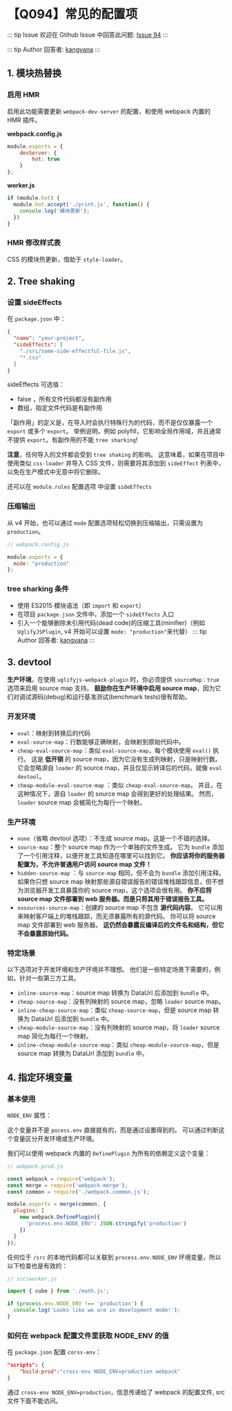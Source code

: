 # 【Q094】常见的配置项


::: tip Issue
欢迎在 Gtihub Issue 中回答此问题: [Issue 94](https://github.com/kangyana/daily-question/issues/94)
:::

::: tip Author
回答者: [kangyana](https://github.com/kangyana)
:::
## 1. 模块热替换
### 启用 HMR
启用此功能需要更新 `webpack-dev-server` 的配置，和使用 webpack 内置的 HMR 插件。

**webpack.config.js**
```javascript
module.exports = {
    devServer: {
        hot: true
    }
};
```

**worker.js**
```javascript
if (module.hot) {
  module.hot.accept('./print.js', function() {
    console.log('模块更新');
  })
}
```

### HMR 修改样式表
CSS 的模块热更新，借助于 `style-loader`。

## 2. Tree shaking
### 设置 sideEffects
在 `package.json` 中：
```json
{
  "name": "your-project",
  "sideEffects": [
    "./src/some-side-effectful-file.js",
    "*.css"
  ]
}
```

sideEffects 可选值：

- false ，所有文件代码都没有副作用
- 数组，指定文件代码是有副作用

「副作用」的定义是，在导入时会执行特殊行为的代码，而不是仅仅暴露一个 `export` 或多个 `export`。
举例说明，例如 polyfill，它影响全局作用域，并且通常不提供 `export`。有副作用的不能 `tree sharking`!

**注意**，任何导入的文件都会受到 `tree shaking` 的影响。
这意味着，如果在项目中使用类似 `css-loader` 并导入 CSS 文件，则需要将其添加到 `sideEffect` 列表中，以免在生产模式中无意中将它删除。

还可以在 `module.rules` 配置选项 中设置 `sideEffects`

### 压缩输出
从 v4 开始，也可以通过 `mode` 配置选项轻松切换到压缩输出，只需设置为 `production`。
```javascript
// webpack.config.js

module.exports = {
  mode: "production"
};
```

### tree sharking 条件

- 使用 ES2015 模块语法（即 `import` 和 `export`）
- 在项目 `package.json` 文件中，添加一个 `sideEffects` 入口
- 引入一个能够删除未引用代码(dead code)的压缩工具(minifier)（例如 `UglifyJSPlugin`,  v4 开始可以设置 `mode: "production"`来代替）
::: tip Author
回答者: [kangyana](https://github.com/kangyana)
:::
## 3. devtool
**生产环境**，在使用 `uglifyjs-webpack-plugin` 时，你必须提供 `sourceMap：true` 选项来启用 source map 支持。
**鼓励你在生产环境中启用 source map**，因为它们对调试源码(debug)和运行基准测试(benchmark tests)很有帮助。

### 开发环境

- `eval`：映射到转换后的代码
- `eval-source-map`：行数能够正确映射，会映射到原始代码中。
- `cheap-eval-source-map`：类似 `eval-source-map`，每个模块使用 `eval()` 执行。
这是 **低开销** 的 source map，因为它没有生成列映射，只是映射行数。
它会忽略源自 `loader` 的 source map，并且仅显示转译后的代码，就像 `eval devtool`。
- `cheap-module-eval-source-map` ：类似 `cheap-eval-source-map`。
并且，在这种情况下，源自 `loader` 的 source map 会得到更好的处理结果。
然而，`loader` source map 会被简化为每行一个映射。

### 生产环境

- `none`（省略 devtool 选项）：不生成 source map。这是一个不错的选择。
- `source-map`：整个 source map 作为一个单独的文件生成。
它为 `bundle` 添加了一个引用注释，以便开发工具知道在哪里可以找到它。
**你应该将你的服务器配置为，不允许普通用户访问 source map 文件！**
- `hidden-source-map` ：与 `source-map` 相同，但不会为 `bundle` 添加引用注释。
如果你只想 source map 映射那些源自错误报告的错误堆栈跟踪信息，但不想为浏览器开发工具暴露你的 source map，这个选项会很有用。
**你不应将 source map 文件部署到 web 服务器。而是只将其用于错误报告工具。**
- `nosources-source-map`：创建的 source map 不包含 **源代码内容**。
它可以用来映射客户端上的堆栈跟踪，而无须暴露所有的源代码。
你可以将 source map 文件部署到 web 服务器。
**这仍然会暴露反编译后的文件名和结构，但它不会暴露原始代码。**

### 特定场景
以下选项对于开发环境和生产环境并不理想。
他们是一些特定场景下需要的，例如，针对一些第三方工具。

- `inline-source-map`：source map 转换为 DataUrl 后添加到 `bundle` 中。
- `cheap-source-map`：没有列映射的 source map，忽略 `loader` source map。
- `inline-cheap-source-map`：类似 `cheap-source-map`，但是 source map 转换为 DataUrl 后添加到 `bundle` 中。
- `cheap-module-source-map`：没有列映射的 source map，将 `loader` source map 简化为每行一个映射。
- `inline-cheap-module-source-map`：类似 `cheap-module-source-map`，但是 source map 转换为 DataUrl 添加到 `bundle` 中。

## 4. 指定环境变量
### 基本使用
`NODE_ENV` 属性：

这个变量并不是 `pocess.env` 直接就有的，而是通过设置得到的。
可以通过判断这个变量区分开发环境或生产环境。

我们可以使用 webpack 内置的 `DefinePlugin` 为所有的依赖定义这个变量：
```javascript
// webpack.prod.js

const webpack = require('webpack');
const merge = require('webpack-merge');
const common = require('./webpack.common.js');

module.exports = merge(common, {
  plugins: [
    new webpack.DefinePlugin({
      'process.env.NODE_ENV': JSON.stringify('production')
    })
  ]
});
```

任何位于 `/src` 的本地代码都可以关联到 `process.env.NODE_ENV` 环境变量，所以以下检查也是有效的：
```javascript
// src/worker.js

import { cube } from './math.js';

if (process.env.NODE_ENV !== 'production') {
  console.log('Looks like we are in development mode!');
}
```

### 如何在 webpack 配置文件里获取 NODE_ENV 的值
在 `package.json` 配置 `corss-env`：
```json
"scripts": {
    "build-prod":"cross-env NODE_ENV=production webpack"
}
```

通过 `cross-env NODE_ENV=production`，信息传递给了 webpack 的配置文件, src 文件下面不能访问。
